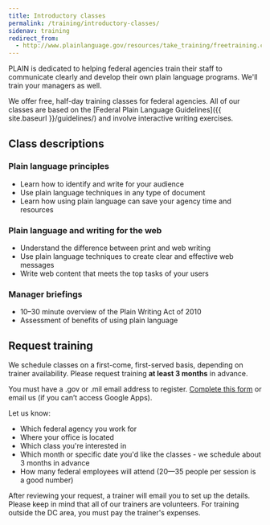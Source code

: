 ```yaml
---
title: Introductory classes
permalink: /training/introductory-classes/
sidenav: training
redirect_from:
  - http://www.plainlanguage.gov/resources/take_training/freetraining.cfm
---
```


PLAIN is dedicated to helping federal agencies train their staff to communicate clearly and develop their own plain language programs. We'll train your managers as well.

We offer free, half-day training classes for federal agencies. All of our classes are based on the [Federal Plain Language Guidelines]({{ site.baseurl }}/guidelines/) and involve interactive writing exercises.

## Class descriptions

### Plain language principles

- Learn how to identify and write for your audience
- Use plain language techniques in any type of document
- Learn how using plain language can save your agency time and resources

### Plain language and writing for the web

- Understand the difference between print and web writing
- Use plain language techniques to create clear and effective web messages
- Write web content that meets the top tasks of your users

### Manager briefings

- 10–30 minute overview of the Plain Writing Act of 2010
- Assessment of benefits of using plain language

## Request training

We schedule classes on a first-come, first-served basis, depending on trainer availability. Please request training **at least 3 months** in advance.

You must have a .gov or .mil email address to register. [Complete this form](https://goo.gl/forms/fRsKV5i9bwvOTeE73) or email us (if you can’t access Google Apps). 

Let us know:

- Which federal agency you work for
- Where your office is located
- Which class you're interested in
- Which month or specific date you'd like the classes - we schedule about 3 months in advance
- How many federal employees will attend (20—35 people per session is a good number)

After reviewing your request, a trainer will email you to set up the details. Please keep in mind that all of our trainers are volunteers. For training outside the DC area, you must pay the trainer's expenses.


